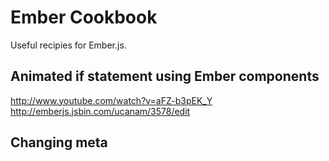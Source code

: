 # Ember Cookbook

Useful recipies for Ember.js.

## Animated if statement using Ember components

http://www.youtube.com/watch?v=aFZ-b3pEK_Y
http://emberjs.jsbin.com/ucanam/3578/edit

## Changing meta <title>

Here's a very simple method to do it:

App.PostsRoute = Ember.Route.extend({
    afterModel: function() {
        var pageTitle = 'Posts';
        var siteTitle = this.controllerFor('Application').get('siteTitle');
        document.title = pageTitle + ' - ' + siteTitle;
    }
});

As of this writing they are working on the spec. See https://gist.github.com/machty/45fad734d1a86af6feca

## Using Firebase as backend

- https://github.com/rlivsey/fireplace
- https://www.firebase.com/blog/2013-12-16-emberfire-guest-blog.html

## How to animate between routes and states

- https://gist.github.com/denisnazarov/7563981
- http://discuss.emberjs.com/t/asynchronous-actions/3481

## How to query your database

https://gist.github.com/machty/8167051

## Measure how fast your views are

https://github.com/eviltrout/ember-renderspeed
